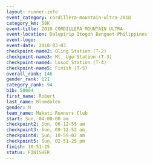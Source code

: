 ```yaml
---
layout: runner-info 
event_category: cordillera-mountain-ultra-2018 
category_km: 50K 
event-title: 2018 CORDILLERA MOUNTAIN ULTRA 
event-location: Dalupirip Itogon Benguet Philippines 
event-logo: 
event-date: 2018-03-03 
checkpoint-name2: Oling Station (T-2) 
checkpoint-name3: Mt. Ugo Station (T-3) 
checkpoint-name4: Lusod Station (T-4) 
checkpoint-name5: Finish (T-5) 
overall_rank: 146
gender_rank: 121
category_rank: 94
bib: 50004
first_name: Robert
last_name: Blomdalen
gender: M
team_name: Makati Runners Club
start: Sun, 04-00-00 am
checkpoint2: Sun, 06-12-55 am
checkpoint3: Sun, 09-12-52 am
checkpoint4: Sun, 10-59-02 am
checkpoint5: Sun, 02-51-25 pm
finish: 10-51-25
status: FINISHER
---
```

